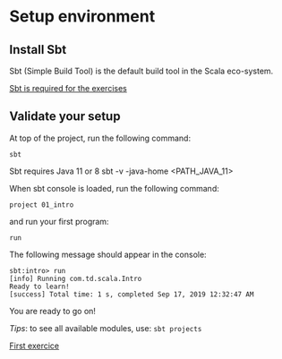 # Setup environment

## Install Sbt
Sbt (Simple Build Tool) is the default build tool in the Scala eco-system.

[Sbt is required for the exercises](https://www.scala-sbt.org/1.x/docs/Setup.html)

## Validate your setup

At top of the project, run the following command:


    sbt
    
Sbt requires Java 11 or 8
    sbt -v -java-home <PATH_JAVA_11>

When sbt console is loaded, run the following command:

    project 01_intro

and run your first program:

    run

The following message should appear in the console:

    sbt:intro> run
    [info] Running com.td.scala.Intro
    Ready to learn!
    [success] Total time: 1 s, completed Sep 17, 2019 12:32:47 AM

You are ready to go on!

*Tips*: to see all available modules, use: `sbt projects`

[First exercice](../../../../../../../../01_Classes/README.md)
